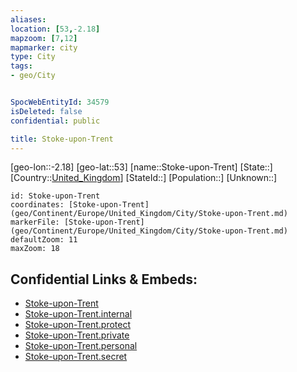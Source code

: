 ```yaml
---
aliases: 
location: [53,-2.18]
mapzoom: [7,12] 
mapmarker: city 
type: City
tags:
- geo/City


SpocWebEntityId: 34579
isDeleted: false
confidential: public

title: Stoke-upon-Trent
---
```

[geo-lon::-2.18]
[geo-lat::53]
[name::Stoke-upon-Trent]
[State::]
[Country::[United_Kingdom](geo/Continent/Europe/United_Kingdom.md)]
[StateId::]
[Population::]
[Unknown::]


```leaflet
id: Stoke-upon-Trent
coordinates: [Stoke-upon-Trent](geo/Continent/Europe/United_Kingdom/City/Stoke-upon-Trent.md)
markerFile: [Stoke-upon-Trent](geo/Continent/Europe/United_Kingdom/City/Stoke-upon-Trent.md)
defaultZoom: 11 
maxZoom: 18
```


## Confidential Links & Embeds: 
- [Stoke-upon-Trent](../../../../../../_public/geo/Continent/Europe/United_Kingdom/City/Stoke-upon-Trent.md) 
- [Stoke-upon-Trent.internal](../../../../../../_internal/geo/Continent/Europe/United_Kingdom/City/Stoke-upon-Trent.internal.md) 
- [Stoke-upon-Trent.protect](../../../../../../_protect/geo/Continent/Europe/United_Kingdom/City/Stoke-upon-Trent.protect.md) 
- [Stoke-upon-Trent.private](../../../../../../_private/geo/Continent/Europe/United_Kingdom/City/Stoke-upon-Trent.private.md) 
- [Stoke-upon-Trent.personal](../../../../../../_personal/geo/Continent/Europe/United_Kingdom/City/Stoke-upon-Trent.personal.md) 
- [Stoke-upon-Trent.secret](../../../../../../_secret/geo/Continent/Europe/United_Kingdom/City/Stoke-upon-Trent.secret.md) 

